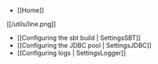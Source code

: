 - [[Home]]

[[/utils/line.png]]

- [[Configuring the sbt build | SettingsSBT]]
- [[Configuring the JDBC pool | SettingsJDBC]]
- [[Configuring logs | SettingsLogger]]